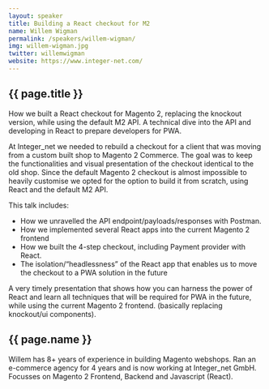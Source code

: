 ```yaml
---
layout: speaker
title: Building a React checkout for M2
name: Willem Wigman
permalink: /speakers/willem-wigman/
img: willem-wigman.jpg
twitter: willemwigman
website: https://www.integer-net.com/
---
```


## {{ page.title }}

How we built a React checkout for Magento 2, replacing the knockout version, while using the default M2 API. A technical dive into the API and developing in React to prepare developers for PWA.

At Integer_net we needed to rebuild a checkout for a client that was moving from a custom built shop to Magento 2 Commerce. The goal was to keep the functionalities and visual presentation of the checkout identical to the old shop. Since the default Magento 2 checkout is almost impossible to heavily customise we opted for the option to build it from scratch, using React and the default M2 API.

This talk includes:
- How we unravelled the API endpoint/payloads/responses with Postman.
- How we implemented several React apps into the current Magento 2 frontend
- How we built the 4-step checkout, including Payment provider with React.
- The isolation/“headlessness” of the React app that enables us to move the checkout to a PWA solution in the future

A very timely presentation that shows how you can harness the power of React and learn all techniques that will be required for PWA in the future, while using the current Magento 2 frontend. (basically replacing knockout/ui components).

## {{ page.name }}
Willem has 8+ years of experience in building Magento webshops. Ran an e-commerce agency for 4 years and is now working 
at Integer_net GmbH. Focusses on Magento 2 Frontend, Backend and Javascript (React).
